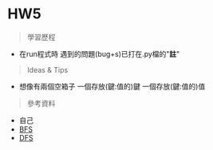 # HW5
> 學習歷程
* 在run程式時 遇到的問題(bug+s)已打在.py檔的"**註**"
  
> Ideas & Tips
* 想像有兩個空箱子 一個存放(鍵:值的)鍵 一個存放(鍵:值的)值
  
> 參考資料
* 自己
* [BFS](http://isee.scu.edu.tw/mod/url/view.php?id=547569)
* [DFS](http://isee.scu.edu.tw/mod/url/view.php?id=549479)
